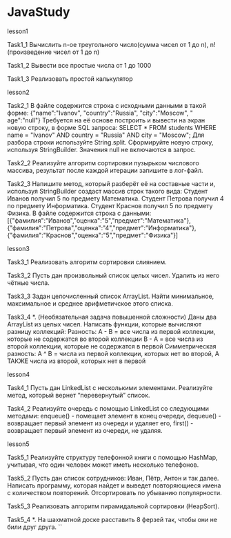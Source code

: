 # JavaStudy

lesson1

Task1_1
Вычислить n-ое треугольного число(сумма чисел от 1 до n), n! (произведение чисел от 1 до n)

Task1_2
Вывести все простые числа от 1 до 1000

Task1_3
Реализовать простой калькулятор

lesson2

Task2_1
В файле содержится строка с исходными данными в такой форме: {"name":"Ivanov", "country":"Russia", "city":"Moscow", "
age":"null"}
Требуется на её основе построить и вывести на экран новую строку, в форме SQL запроса:
SELECT * FROM students WHERE name = "Ivanov" AND country = "Russia" AND city = "Moscow";
Для разбора строки используйте String.split. Сформируйте новую строку, используя StringBuilder. Значения null не
включаются в запрос.

Task2_2
Реализуйте алгоритм сортировки пузырьком числового массива, результат после каждой итерации запишите в лог-файл.

Task2_3
Напишите метод, который разберёт её на составные части и, используя
StringBuilder создаст массив строк такого вида:
Студент Иванов получил 5 по предмету Математика.
Студент Петрова получил 4 по предмету Информатика.
Студент Краснов получил 5 по предмету Физика.
В файле содержится строка с данными:
[{"фамилия":"Иванов","оценка":"5","предмет":"Математика"},
{"фамилия":"Петрова","оценка":"4","предмет":"Информатика"},
{"фамилия":"Краснов","оценка":"5","предмет":"Физика"}]

lesson3

Task3_1
Реализовать алгоритм сортировки слиянием.

Task3_2
Пусть дан произвольный список целых чисел. Удалить из него чётные числа.

Task3_3
Задан целочисленный список ArrayList. Найти минимальное, максимальное и среднее арифметичское этого списка.

Task3_4
*. (Необязательная задача повышенной сложности)
Даны два ArrayList из целых чисел. Написать функции, которые вычисляют разницу коллекций:
Разность:
A - B = все числа из первой коллекции, которые не содержатся во второй коллекции
B - A = все числа из второй коллекции, которые не содержатся в первой
Симметрическая разность:
A ^ B = числа из первой коллекции, которых нет во второй, А ТАКЖЕ числа из второй, которых нет в первой

lesson4

Task4_1
Пусть дан LinkedList с несколькими элементами. Реализуйте метод, который вернет “перевернутый” список.

Task4_2
Реализуйте очередь с помощью LinkedList со следующими методами:
enqueue() - помещает элемент в конец очереди,
dequeue() - возвращает первый элемент из очереди и удаляет его,
first() - возвращает первый элемент из очереди, не удаляя.

lesson5

Task5_1
Реализуйте структуру телефонной книги с помощью HashMap, учитывая, что один человек может иметь несколько телефонов.

Task5_2
Пусть дан список сотрудников: Иван, Пётр, Антон и так далее.
Написать программу, которая найдет и выведет повторяющиеся имена с количеством повторений.
Отсортировать по убыванию популярности.

Task5_3
Реализовать алгоритм пирамидальной сортировки (HeapSort).

Task5_4
*. На шахматной доске расставить 8 ферзей так, чтобы они не били друг друга.
``